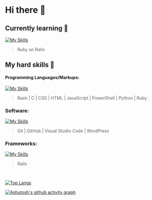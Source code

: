 # Hi there 👋



## Currently learning 🌱

[![My Skills](https://skillicons.dev/icons?i=rails,ruby)](https://skillicons.dev)

> Ruby on Rails


## My hard skills 🔭



#### Programming Languages/Markups:

[![My Skills](https://skillicons.dev/icons?i=bash,c,css,html,js,powershell,py,ruby)](https://skillicons.dev)
> Bash | C | CSS | HTML | JavaScript | PowerShell | Python | Ruby

### Software:
[![My Skills](https://skillicons.dev/icons?i=git,github,vscode,wordpress)](https://skillicons.dev)
> Git | GitHub | Visual Studio Code | WordPress

### Frameworks:
[![My Skills](https://skillicons.dev/icons?i=rails)](https://skillicons.dev)
> Rails


<br>

[![Top Langs](https://github-readme-stats.vercel.app/api/top-langs/?username=miahbishop-oldfield&theme=react&layout=compact)](https://github.com/anuraghazra/github-readme-stats)


[![Ashutosh's github activity graph](https://github-readme-activity-graph.cyclic.app/graph?username=MiahBishop-Oldfield&theme=react-dark)](https://github.com/ashutosh00710/github-readme-activity-graph)


